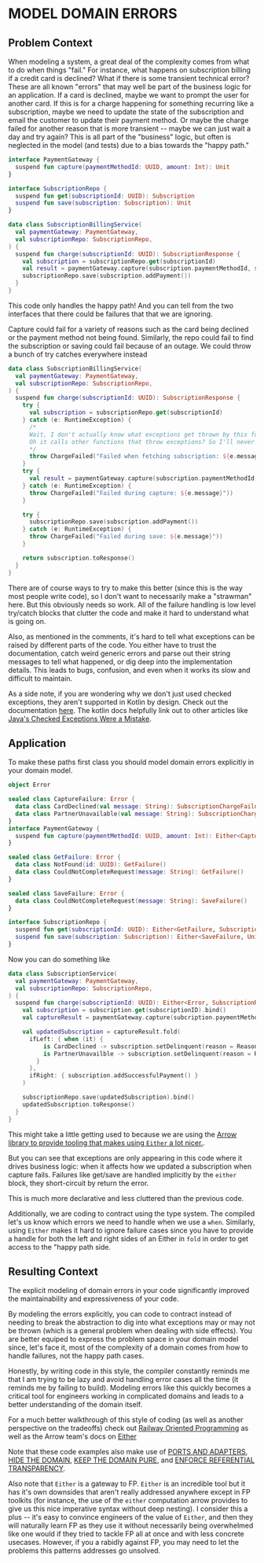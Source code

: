 # MODEL DOMAIN ERRORS

## Problem Context
When modeling a system, a great deal of the complexity comes from what to do when things "fail." For instance, what happens on subscription billing if a credit card is declined? What if there is some transient technical error? These are all known "errors" that may well be part of the business logic for an application. If a card is declined, maybe we want to prompt the user for another card. If this is for a charge happening for something recurring like a subscription, maybe we need to update the state of the subscription and email the customer to update their payment method. Or maybe the charge failed for another reason that is more transient -- maybe we can just wait a day and try again? This is all part of the "business" logic, but often is neglected in the model (and tests) due to a bias towards the "happy path."

```kotlin
interface PaymentGateway {
  suspend fun capture(paymentMethodId: UUID, amount: Int): Unit
}

interface SubscriptionRepo {
  suspend fun get(subscriptionId: UUID): Subscription
  suspend fun save(subscription: Subscription): Unit
}

data class SubscriptionBillingService(
  val paymentGateway: PaymentGateway,
  val subscriptionRepo: SubscriptionRepo,
) {
  suspend fun charge(subscriptionId: UUID): SubscriptionResponse {
    val subscription = subscriptionRepo.get(subscriptionId)
    val result = paymentGateway.capture(subscription.paymentMethodId, subscription.amountDue)
    subscriptionRepo.save(subscription.addPayment())
  }
}
```

This code only handles the happy path! And you can tell from the two interfaces that there could be failures that that we are ignoring.

Capture could fail for a variety of reasons such as the card being declined or the payment method not being found. Similarly, the repo could fail to find the subscription or saving could fail because of an outage. We could throw a bunch of try catches everywhere instead

```kotlin
data class SubscriptionBillingService(
  val paymentGateway: PaymentGateway,
  val subscriptionRepo: SubscriptionRepo,
) {
  suspend fun charge(subscriptionId: UUID): SubscriptionResponse {
    try {
      val subscription = subscriptionRepo.get(subscriptionId)
    } catch (e: RuntimeException) {
      /*
      Wait, I don't actually know what exceptions get thrown by this function???? Guess I have to go to its definition and dig around.
      Oh it calls other functions that throw exceptions? So I'll never really know if I'm handling the failure cases??
      */
      throw ChargeFailed("Failed when fetching subscription: ${e.message}"))
    }
    try {
      val result = paymentGateway.capture(subscription.paymentMethodId, subscription.amountDue)
    } catch (e: RuntimeException) {
      throw ChargeFailed("Failed during capture: ${e.message}"))
    }

    try {
      subscriptionRepo.save(subscription.addPayment())
    } catch (e: RuntimeException) {
      throw ChargeFailed("Failed during save: ${e.message}"))
    }

    return subscription.toResponse()
  }
}
```

There are of course ways to try to make this better (since this is the way most people write code), so I don't want to necessarily make a "strawman" here. But this obviously needs so work. All of the failure handling is low level try/catch blocks that clutter the code and make it hard to understand what is going on.

Also, as mentioned in the comments, it's hard to tell what exceptions can be raised by different parts of the code. You either have to trust the documentation, catch weird generic errors and parse out their string messages to tell what happened, or dig deep into the implementation details. This leads to bugs, confusion, and even when it works its slow and difficult to maintain.

As a side note, if you are wondering why we don't just used checked exceptions, they aren't supported in Kotlin by design. Check out the documentation [here](https://kotlinlang.org/docs/exceptions.html#the-nothing-type). The kotlin docs helpfully link out to other articles like [Java's Checked Exceptions Were a Mistake](https://radio-weblogs.com/0122027/stories/2003/04/01/JavasCheckedExceptionsWereAMistake.html).

## Application
To make these paths first class you should model domain errors explicitly in your domain model. 

```kotlin
object Error

sealed class CaptureFailure: Error {
  data class CardDeclined(val message: String): SubscriptionChargeFailure()
  data class PartnerUnavailable(val message: String): SubscriptionChargeFailure()
}
interface PaymentGateway {
  suspend fun capture(paymentMethodId: UUID, amount: Int): Either<CaptureFailure, Unit>
}

sealed class GetFailure: Error {
  data class NotFound(id: UUID): GetFailure()
  data class CouldNotCompleteRequest(message: String): GetFailure()
}

sealed class SaveFailure: Error {
  data class CouldNotCompleteRequest(message: String): SaveFailure()
}

interface SubscriptionRepo {
  suspend fun get(subscriptionId: UUID): Either<GetFailure, Subscription>
  suspend fun save(subscription: Subscription): Either<SaveFailure, Unit>
}
```

Now you can do something like
```kotlin
data class SubscriptionService(
  val paymentGateway: PaymentGateway,
  val subscriptionRepo: SubscriptionRepo,
) {
  suspend fun charge(subscriptionId: UUID): Either<Error, SubscriptionResponse> = either {
    val subscription = subscription.get(subscriptionID).bind()
    val captureResult = paymentGateway.capture(subcription.paymentMethodId, subscription.amountDue)

    val updatedSubscription = captureResult.fold(
      ifLeft: { when (it) {
          is CardDeclined -> subscription.setDelinquent(reason = Reason.CardDeclined)
          is PartnerUnavailble -> subscription.setDelinquent(reason = Reason.Unknown(message = it.message))
        }
      },
      ifRight: { subscription.addSuccessfulPayment() }
    )

    subscriptionRepo.save(updatedSubscription).bind()
    updatedSubscription.toResponse()
  }
}
```

This might take a little getting used to because we are using the [Arrow library to provide tooling that makes using `Either` a lot nicer.](https://arrow-kt.io/docs/apidocs/arrow-core/arrow.core/-either/).

But you can see that exceptions are only appearing in this code where it drives business logic: when it affects how we updated a subscription when capture fails. Failures like get/save are handled implicitly by the `either` block, they short-circuit by return the error. 

This is much more declarative and less cluttered than the previous code.

Additionally, we are coding to contract using the type system. The compiled let's us know which errors we need to handle when we use a `when`. Similarly, using `Either` makes it hard to ignore failure cases since you have to provide a handle for both the left and right sides of an Either in `fold` in order to get access to the "happy path side.

## Resulting Context
The explicit modeling of domain errors in your code significantly improved the maintainability and expressiveness of your code.

By modeling the errors explicitly, you can code to contract instead of needing to break the abstraction to dig into what exceptions may or may not be thrown (which is a general problem when dealing with side effects). You are better equiped to express the problem space in your domain model since, let's face it, most of the complexity of a domain comes from how to handle failures, not the happy path cases.

Honestly, by writing code in this style, the compiler constantly reminds me that I am trying to be lazy and avoid handling error cases all the time (it reminds me by failing to build). Modeling errors like this quickly becomes a critical tool for engineers working in complicated domains and leads to a better understanding of the domain itself.

For a much better walkthrough of this style of coding (as well as another perspective on the tradeoffs) check out [Railway Oriented Programming](https://fsharpforfunandprofit.com/rop/) as well as the Arrow team's docs on [Either](https://arrow-kt.io/docs/apidocs/arrow-core/arrow.core/-either/)

Note that these code examples also make use of [PORTS AND ADAPTERS](ports_and_adapters.md), [HIDE THE DOMAIN](hide_the_domain), [KEEP THE DOMAIN PURE](keep_the_domain_pure.md), and [ENFORCE REFERENTIAL TRANSPARENCY](enforce_referential_transparency.md).

Also note that `Either` is a gateway to FP. `Either` is an incredible tool but it has it's own downsides that aren't really addressed anywhere except in FP toolkits (for instance, the use of the `either` computation arrow provides to give us this nice imperative syntax without deep nesting). I consider this a plus -- it's easy to convince engineers of the value of `Either`, and then they will naturally learn FP as they use it without necessarily being overwhelmed like one would if they tried to tackle FP all at once and with less concrete usecases. However, if you a rabidly against FP, you may need to let the problems this patterns addresses go unsolved.